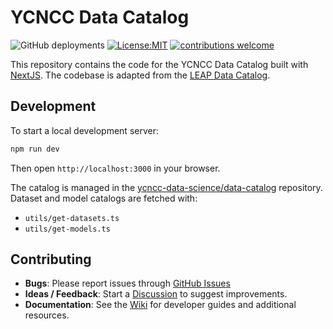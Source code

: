 # YCNCC Data Catalog

![GitHub deployments](https://img.shields.io/github/deployments/YCNCC-Data-Science/data-catalog-UI/production?label=vercel)
[![License:MIT](https://img.shields.io/badge/License-MIT-lightgray.svg?style=flt-square)](https://opensource.org/licenses/MIT)
[![contributions welcome](https://img.shields.io/badge/contributions-welcome-brightgreen.svg?style=flat)](https://github.com/YCNCC-Data-Science/data-catalog-UI/discussions)

This repository contains the code for the YCNCC Data Catalog built with [NextJS](https://nextjs.org/). The codebase is adapted from the [LEAP Data Catalog](https://github.com/carbonplan/leap-data-catalog).

## Development

To start a local development server:

```bash
npm run dev
```

Then open `http://localhost:3000` in your browser.

The catalog is managed in the [ycncc-data-science/data-catalog](https://github.com/YCNCC-Data-Science/data-catalog) repository. Dataset and model catalogs are fetched with:

- `utils/get-datasets.ts`
- `utils/get-models.ts`

## Contributing

- **Bugs**: Please report issues through [GitHub Issues](https://github.com/YCNCC-Data-Science/data-catalog-UI/issues)
- **Ideas / Feedback**: Start a [Discussion](https://github.com/YCNCC-Data-Science/data-catalog-UI/discussions) to suggest improvements.
- **Documentation**: See the [Wiki](https://github.com/YCNCC-Data-Science/data-catalog-UI/wiki) for developer guides and additional resources.

